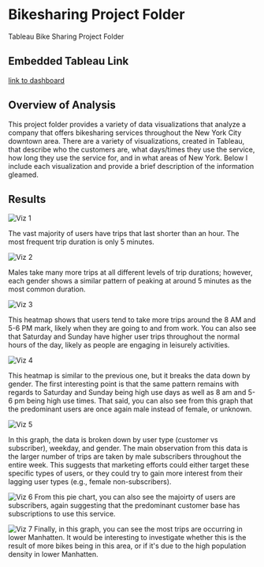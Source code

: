 # Bikesharing Project Folder
Tableau Bike Sharing Project Folder
## Embedded Tableau Link
[link to dashboard](https://public.tableau.com/app/profile/seth.boswell/viz/ChallengeAssignment_16278848209140/BikeSharingAnalysis)
## Overview of Analysis
This project folder provides a variety of data visualizations that analyze a company that offers bikesharing services throughout the New York City downtown area. There are a variety of visualizations, created in Tableau, that describe who the customers are, what days/times they use the service, how long they use the service for, and in what areas of New York. Below I include each visualization and provide a brief description of the information gleamed.
## Results
![Viz 1](https://github.com/SethBoswell/bikesharing/blob/main/Images/Viz%201.png)

The vast majority of users have trips that last shorter than an hour. The most frequent trip duration is only 5 minutes.

![Viz 2](https://github.com/SethBoswell/bikesharing/blob/main/Images/Viz%202.png)

Males take many more trips at all different levels of trip durations; however, each gender shows a similar pattern of peaking at around 5 minutes as the most common duration.

![Viz 3](https://github.com/SethBoswell/bikesharing/blob/main/Images/Viz%203.png)

This heatmap shows that users tend to take more trips around the 8 AM and 5-6 PM mark, likely when they are going to and from work. You can also see that Saturday and Sunday have higher user trips throughout the normal hours of the day, likely as people are engaging in leisurely activities. 

![Viz 4](https://github.com/SethBoswell/bikesharing/blob/main/Images/Viz%204.png)

This heatmap is similar to the previous one, but it breaks the data down by gender. The first interesting point is that the same pattern remains with regards to Saturday and Sunday being high use days as well as 8 am and 5-6 pm being high use times. That said, you can also see from this graph that the predominant users are once again male instead of female, or unknown.

![Viz 5](https://github.com/SethBoswell/bikesharing/blob/main/Images/Viz%205.png)

In this graph, the data is broken down by user type (customer vs subscriber), weekday, and gender. The main observation from this data is the larger number of trips are taken by male subscribers throughout the entire week. This suggests that marketing efforts could either target these specific types of users, or they could try to gain more interest from their lagging user types (e.g., female non-subscribers).  

![Viz 6](https://github.com/SethBoswell/bikesharing/blob/main/Images/Viz%206.png)
From this pie chart, you can also see the majoirty of users are subscribers, again suggesting that the predominant customer base has subscriptions to use this service.

![Viz 7](https://github.com/SethBoswell/bikesharing/blob/main/Images/Viz%207.png)
Finally, in this graph, you can see the most trips are occurring in lower Manhatten. It would be interesting to investigate whether this is the result of more bikes being in this area, or if it's due to the high population density in lower Manhatten. 
